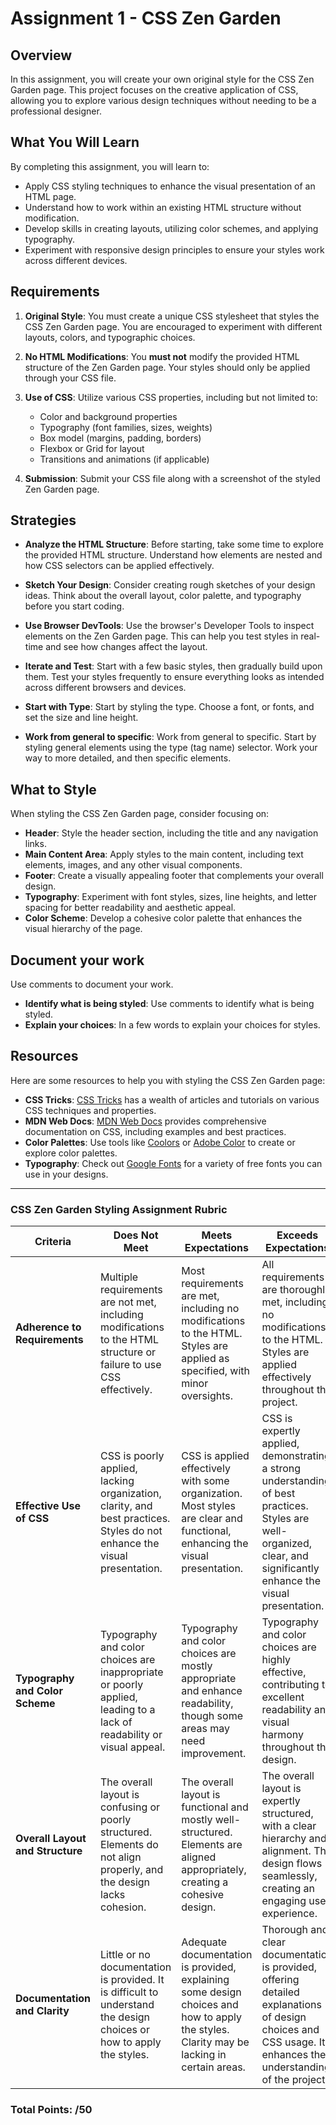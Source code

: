 # Assignment 1 - CSS Zen Garden

## Overview

In this assignment, you will create your own original style for the CSS Zen Garden page. This project focuses on the creative application of CSS, allowing you to explore various design techniques without needing to be a professional designer. 

## What You Will Learn

By completing this assignment, you will learn to:

- Apply CSS styling techniques to enhance the visual presentation of an HTML page.
- Understand how to work within an existing HTML structure without modification.
- Develop skills in creating layouts, utilizing color schemes, and applying typography.
- Experiment with responsive design principles to ensure your styles work across different devices.

## Requirements

1. **Original Style**: You must create a unique CSS stylesheet that styles the CSS Zen Garden page. You are encouraged to experiment with different layouts, colors, and typographic choices.
   
2. **No HTML Modifications**: You **must not** modify the provided HTML structure of the Zen Garden page. Your styles should only be applied through your CSS file.

3. **Use of CSS**: Utilize various CSS properties, including but not limited to:
   - Color and background properties
   - Typography (font families, sizes, weights)
   - Box model (margins, padding, borders)
   - Flexbox or Grid for layout
   - Transitions and animations (if applicable)

4. **Submission**: Submit your CSS file along with a screenshot of the styled Zen Garden page.

## Strategies

- **Analyze the HTML Structure**: Before starting, take some time to explore the provided HTML structure. Understand how elements are nested and how CSS selectors can be applied effectively.

- **Sketch Your Design**: Consider creating rough sketches of your design ideas. Think about the overall layout, color palette, and typography before you start coding.

- **Use Browser DevTools**: Use the browser's Developer Tools to inspect elements on the Zen Garden page. This can help you test styles in real-time and see how changes affect the layout.

- **Iterate and Test**: Start with a few basic styles, then gradually build upon them. Test your styles frequently to ensure everything looks as intended across different browsers and devices.

- **Start with Type**: Start by styling the type. Choose a font, or fonts, and set the size and line height. 

- **Work from general to specific**: Work from general to specific. Start by styling general elements using the type (tag name) selector. Work your way to more detailed, and then specific elements. 

## What to Style

When styling the CSS Zen Garden page, consider focusing on:

- **Header**: Style the header section, including the title and any navigation links.
- **Main Content Area**: Apply styles to the main content, including text elements, images, and any other visual components.
- **Footer**: Create a visually appealing footer that complements your overall design.
- **Typography**: Experiment with font styles, sizes, line heights, and letter spacing for better readability and aesthetic appeal.
- **Color Scheme**: Develop a cohesive color palette that enhances the visual hierarchy of the page.

## Document your work
Use comments to document your work. 
- **Identify what is being styled**: Use comments to identify what is being styled. 
- **Explain your choices**: In a few words to explain your choices for styles.

## Resources

Here are some resources to help you with styling the CSS Zen Garden page:

- **CSS Tricks**: [CSS Tricks](https://css-tricks.com/) has a wealth of articles and tutorials on various CSS techniques and properties.
- **MDN Web Docs**: [MDN Web Docs](https://developer.mozilla.org/en-US/docs/Web/CSS) provides comprehensive documentation on CSS, including examples and best practices.
- **Color Palettes**: Use tools like [Coolors](https://coolors.co/) or [Adobe Color](https://color.adobe.com/) to create or explore color palettes.
- **Typography**: Check out [Google Fonts](https://fonts.google.com/) for a variety of free fonts you can use in your designs.

---

### CSS Zen Garden Styling Assignment Rubric

| **Criteria**                            | **Does Not Meet**                            | **Meets Expectations**                         | **Exceeds Expectations**                      | **Points** |
|------------------------------------------|----------------------------------------------|-----------------------------------------------|------------------------------------------------|------------|
| **Adherence to Requirements** | Multiple requirements are not met, including modifications to the HTML structure or failure to use CSS effectively. | Most requirements are met, including no modifications to the HTML. Styles are applied as specified, with minor oversights. | All requirements are thoroughly met, including no modifications to the HTML. Styles are applied effectively throughout the project. | /10 |
| **Effective Use of CSS** | CSS is poorly applied, lacking organization, clarity, and best practices. Styles do not enhance the visual presentation. | CSS is applied effectively with some organization. Most styles are clear and functional, enhancing the visual presentation. | CSS is expertly applied, demonstrating a strong understanding of best practices. Styles are well-organized, clear, and significantly enhance the visual presentation. | /10 |
| **Typography and Color Scheme** | Typography and color choices are inappropriate or poorly applied, leading to a lack of readability or visual appeal. | Typography and color choices are mostly appropriate and enhance readability, though some areas may need improvement. | Typography and color choices are highly effective, contributing to excellent readability and visual harmony throughout the design. | /10 |
| **Overall Layout and Structure** | The overall layout is confusing or poorly structured. Elements do not align properly, and the design lacks cohesion. | The overall layout is functional and mostly well-structured. Elements are aligned appropriately, creating a cohesive design. | The overall layout is expertly structured, with a clear hierarchy and alignment. The design flows seamlessly, creating an engaging user experience. | /10 |
| **Documentation and Clarity** | Little or no documentation is provided. It is difficult to understand the design choices or how to apply the styles. | Adequate documentation is provided, explaining some design choices and how to apply the styles. Clarity may be lacking in certain areas. | Thorough and clear documentation is provided, offering detailed explanations of design choices and CSS usage. It enhances the understanding of the project. | /10 |

### Total Points: /50
